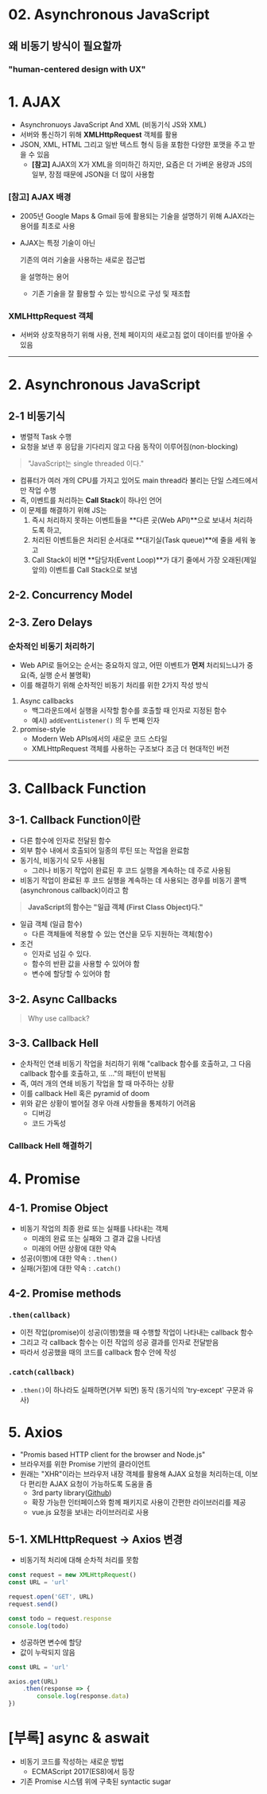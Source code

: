 # 02. Asynchronous JavaScript

## 왜 비동기 방식이 필요할까

### "human-centered design with UX"

# 1. AJAX

- Asynchronuoys JavaScript And XML (비동기식 JS와 XML)
- 서버와 통신하기 위해 **XMLHttpRequest** 객체를 활용
- JSON, XML, HTML 그리고 일반 텍스트 형식 등을 포함한 다양한 포맷을 주고 받을 수 있음
  - **[참고]** AJAX의 X가 XML을 의미하긴 하지만, 요즘은 더 가벼운 용량과 JS의 일부, 장점 때문에 JSON을 더 많이 사용함

### [참고] AJAX 배경

- 2005년 Google Maps & Gmail 등에 활용되는 기술을 설명하기 위해 AJAX라는 용어를 최초로 사용

- AJAX는 특정 기술이 아닌 

  기존의 여러 기술을 사용하는 새로운 접근법

  을 설명하는 용어

  - 기존 기술을 잘 활용할 수 있는 방식으로 구성 및 재조합

### XMLHttpRequest 객체

- 서버와 상호작용하기 위해 사용, 전체 페이지의 새로고침 없이 데이터를 받아올 수 있음

------

# 2. Asynchronous JavaScript

## 2-1 비동기식

- 병렬적 Task 수행
- 요청을 보낸 후 응답을 기다리지 않고 다음 동작이 이루어짐(non-blocking)

> "JavaScript는 single threaded 이다."

- 컴퓨터가 여러 개의 CPU를 가지고 있어도 main thread라 불리는 단일 스레드에서만 작업 수행
- 즉, 이벤트를 처리하는 **Call Stack**이 하나인 언어
- 이 문제를 해결하기 위해 JS는
  1. 즉시 처리하지 못하는 이벤트들을 **다른 곳(Web API)**으로 보내서 처리하도록 하고,
  2. 처리된 이벤트들은 처리된 순서대로 **대기실(Task queue)**에 줄을 세워 놓고
  3. Call Stack이 비면 **담당자(Event Loop)**가 대기 줄에서 가장 오래된(제일 앞의) 이벤트를 Call Stack으로 보냄

## 2-2. Concurrency Model

## 2-3. Zero Delays

### 순차적인 비동기 처리하기

- Web API로 들어오는 순서는 중요하지 않고, 어떤 이벤트가 **먼저** 처리되느냐가 중요(즉, 실행 순서 불명확)
- 이를 해결하기 위해 순차적인 비동기 처리를 위한 2가지 작성 방식

1. Async callbacks
   - 백그라운드에서 실행을 시작할 함수를 호출할 때 인자로 지정된 함수
   - 예시) `addEventListener()` 의 두 번째 인자
2. promise-style
   - Modern Web APIs에서의 새로운 코드 스타일
   - XMLHttpRequest 객체를 사용하는 구조보다 조금 더 현대적인 버전

------

# 3. Callback Function

## 3-1. Callback Function이란

- 다른 함수에 인자로 전달된 함수
- 외부 함수 내에서 호출되어 일종의 루틴 또는 작업을 완료함
- 동기식, 비동기식 모두 사용됨
  - 그러나 비동기 작업이 완료된 후 코드 실행을 계속하는 데 주로 사용됨
- 비동기 작업이 완료된 후  코드 실행을 계속하는 데 사용되는 경우를 비동기 콜백 (asynchronous callback)이라고 함



> **JavaScript의 함수는 "일급 객체 (First Class Object)다."**

- 일급 객체 (일급 함수)
  - 다른 객체들에 적용할 수 있는 연산을 모두 지원하는 객체(함수)
- 조건
  - 인자로 넘길 수 있다.
  - 함수의 반환 값을 사용할 수 있어야 함
  - 변수에 할당할 수 있어야 함

## 3-2. Async Callbacks

> Why use callback?

## 3-3. Callback Hell

- 순차적인 연쇄 비동기 작업을 처리하기 위해 "callback 함수를 호출하고, 그 다음 callback 함수를 호출하고, 또 ..."의 패턴이 반복됨
- 즉, 여러 개의 연쇄 비동기 작업을 할 때 마주하는 상황
- 이를 callback Hell 혹은 pyramid of doom
- 위와 같은 상황이 벌어질 경우 아래 사항들을 통제하기 어려움
  - 디버깅
  - 코드 가독성

### Callback Hell 해결하기

# 4. Promise

## 4-1. Promise Object

- 비동기 작업의 최종 완료 또는 실패를 나타내는 객체
  - 미래의 완료 또는 실패와 그 결과 값을 나타냄
  - 미래의 어떤 상황에 대한 약속
- 성공(이행)에 대한 약속 : `.then()`
- 실패(거절)에 대한 약속 : `.catch()`

## 4-2. Promise methods

### `.then(callback)`

- 이전 작업(promise)이 성공(이행)했을 때 수행할 작업이 나타내는 callback 함수
- 그리고 각 callback 함수는 이전 작업의 성공 결과를 인자로 전달받음
- 따라서 성공했을 때의 코드를 callback 함수 안에 작성

### `.catch(callback)`

- `.then()`이 하나라도 실패하면(거부 되면) 동작 (동기식의 'try-except' 구문과 유사)

# 5. Axios

- "Promis based HTTP client for the browser and Node.js"
- 브라우저를 위한 Promise 기반의 클라이언트
- 원래는 "XHR"이라는 브라우저 내장 객체를 활용해 AJAX 요청을 처리하는데, 이보다 편리한 AJAX 요청이 가능하도록 도움을 줌
  - 3rd party library([Github](https://github.com/axios/axios))
  - 확장 가능한 인터페이스와 함께 패키지로 사용이 간편한 라이브러리를 제공
  - vue.js 요청을 보내는 라이브러리로 사용

## 5-1. XMLHttpRequest → Axios 변경

- 비동기적 처리에 대해 순차적 처리를 못함

```jsx
const request = new XMLHttpRequest()
const URL = 'url'

request.open('GET', URL)
request.send()

const todo = request.response
console.log(todo)
```

- 성공하면 변수에 할당
- 값이 누락되지 않음

```jsx
const URL = 'url'

axios.get(URL)
	.then(response => {
		console.log(response.data)
})
```

# [부록] async & aswait

- 비동기 코드를 작성하는 새로운 방법
  - ECMAScript 2017(ES8)에서 등장
- 기존 Promise 시스템 위에 구축된 syntactic sugar
